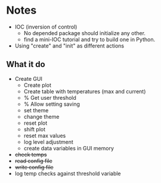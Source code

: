 # Notes

* IOC (inversion of control)
  * No depended package should initialize any other. 
  * find a mini-IOC tutorial and try to build one in Python.
* Using "create" and "init" as different actions


## What it do

* Create GUI
  * Create plot
  * Create table with temperatures (max and current)
  * % Get user threshold
  * % Allow setting saving
  * set theme
  * change theme
  * reset plot
  * shift plot
  * reset max values
  * log level adjustment
  * create data variables in GUI memory
* ~~check temps~~
* ~~read config file~~
* ~~write config file~~
* log temp checks against threshold variable